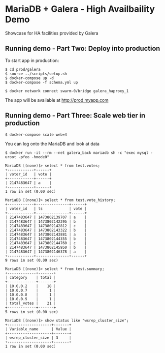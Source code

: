 # MariaDB + Galera - High Availbaility Demo
Showcase for HA facilities provided by Galera

## Running demo - Part Two: Deploy into production

To start app in production:

    $ cd prod/galera
    $ source ../scripts/setup.sh
    $ docker-compose up -d
    $ docker-compose -f schema.yml up

    $ docker network connect swarm-0/bridge galera_haproxy_1

The app will be available at http://prod.myapp.com

## Running demo - Part Three: Scale web tier in production

    $ docker-compose scale web=4

You can log onto the MariaDB and look at data

    $ docker run -it --rm --net galera_back mariadb sh -c "exec mysql -uroot -pfoo -hnode0"

    MariaDB [(none)]> select * from test.votes;
    +------------+------+
    | voter_id   | vote |
    +------------+------+
    | 2147483647 | a    |
    +------------+------+
    1 row in set (0.00 sec)

    MariaDB [(none)]> select * from test.vote_history;
    +------------+---------------+------+
    | voter_id   | ts            | vote |
    +------------+---------------+------+
    | 2147483647 | 1473802139707 | a    |
    | 2147483647 | 1473802142295 | b    |
    | 2147483647 | 1473802142812 | c    |
    | 2147483647 | 1473802143322 | b    |
    | 2147483647 | 1473802143881 | a    |
    | 2147483647 | 1473802144355 | b    |
    | 2147483647 | 1473802144760 | c    |
    | 2147483647 | 1473802145950 | b    |
    | 2147483647 | 1473802146378 | a    |
    +------------+---------------+------+
    9 rows in set (0.00 sec)

    MariaDB [(none)]> select * from test.summary;
    +-------------+-------+
    | category    | total |
    +-------------+-------+
    | 10.0.0.2    |    18 |
    | 10.0.0.7    |     1 |
    | 10.0.0.8    |     1 |
    | 10.0.0.9    |     1 |
    | total_votes |    21 |
    +-------------+-------+
    5 rows in set (0.00 sec)

    MariaDB [(none)]> show status like "wsrep_cluster_size";
    +--------------------+-------+
    | Variable_name      | Value |
    +--------------------+-------+
    | wsrep_cluster_size | 3     |
    +--------------------+-------+
    1 row in set (0.00 sec)

